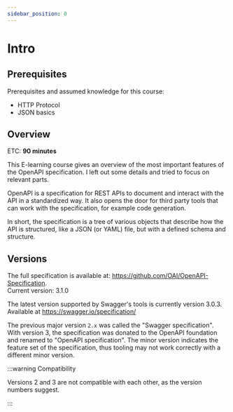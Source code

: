 ```yaml
---
sidebar_position: 0
---
```


# Intro

## Prerequisites

Prerequisites and assumed knowledge for this course:
- HTTP Protocol
- JSON basics

## Overview

ETC: **90 minutes**

This E-learning course gives an overview of the most important features of the OpenAPI specification.
I left out some details and tried to focus on relevant parts.

OpenAPI is a specification for REST APIs to document and interact with the API in a standardized way.
It also opens the door for third party tools that can work with the specification, for example code generation.

In short, the specification is a tree of various objects that describe how the API is structured, like a JSON (or YAML) file, but with a defined schema and structure.

## Versions

The full specification is available at: https://github.com/OAI/OpenAPI-Specification.  
Current version: 3.1.0

The latest version supported by Swagger's tools is currently version 3.0.3.  
Available at https://swagger.io/specification/

The previous major version `2.x` was called the "Swagger specification".
With version 3, the specification was donated to the OpenAPI foundation and renamed to "OpenAPI specification".
The minor version indicates the feature set of the specification, thus tooling may not work correctly with a different minor version.

:::warning Compatibility

  Versions 2 and 3 are not compatible with each other, as the version numbers suggest.

:::
